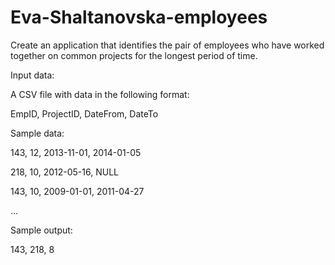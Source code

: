 # Eva-Shaltanovska-employees

Create an application that identifies the pair of employees who have worked together on common projects for the longest period of time.

Input data:

A CSV file with data in the following format:

EmpID, ProjectID, DateFrom, DateTo

Sample data:

143, 12, 2013-11-01, 2014-01-05

218, 10, 2012-05-16, NULL

143, 10, 2009-01-01, 2011-04-27

...

Sample output:

143, 218, 8
